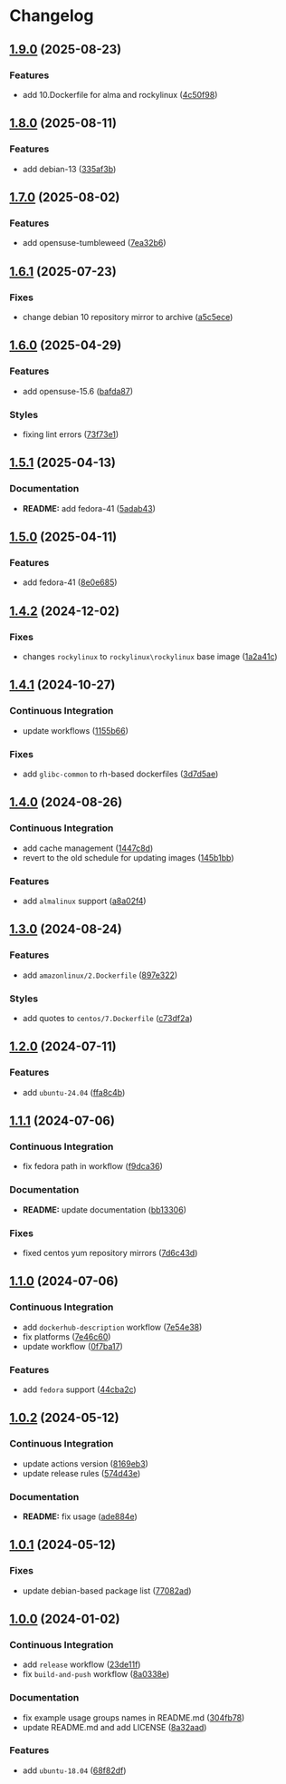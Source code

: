 # Changelog

## [1.9.0](https://github.com/antmelekhin/docker-systemd/compare/v1.8.0...v1.9.0) (2025-08-23)


### Features

* add 10.Dockerfile for alma and rockylinux ([4c50f98](https://github.com/antmelekhin/docker-systemd/commit/4c50f98eff1672cfaeb3ed7975a004213367bf1d))

## [1.8.0](https://github.com/antmelekhin/docker-systemd/compare/v1.7.0...v1.8.0) (2025-08-11)


### Features

* add debian-13 ([335af3b](https://github.com/antmelekhin/docker-systemd/commit/335af3be62edfa48f07f692f03f47ec963f10334))

## [1.7.0](https://github.com/antmelekhin/docker-systemd/compare/v1.6.1...v1.7.0) (2025-08-02)


### Features

* add opensuse-tumbleweed ([7ea32b6](https://github.com/antmelekhin/docker-systemd/commit/7ea32b655d5b0eb212a1fe9c9b7e9a119c4b6564))

## [1.6.1](https://github.com/antmelekhin/docker-systemd/compare/v1.6.0...v1.6.1) (2025-07-23)


### Fixes

* change debian 10 repository mirror to archive ([a5c5ece](https://github.com/antmelekhin/docker-systemd/commit/a5c5ece1fb14682ed1b4654798596ad20aec59ad))

## [1.6.0](https://github.com/antmelekhin/docker-systemd/compare/v1.5.1...v1.6.0) (2025-04-29)


### Features

* add opensuse-15.6 ([bafda87](https://github.com/antmelekhin/docker-systemd/commit/bafda876f295f0fda619ae4be14f1db24458e16c))


### Styles

* fixing lint errors ([73f73e1](https://github.com/antmelekhin/docker-systemd/commit/73f73e1343238d9742bc9bad667a198d3da2b183))

## [1.5.1](https://github.com/antmelekhin/docker-systemd/compare/v1.5.0...v1.5.1) (2025-04-13)


### Documentation

* **README:** add fedora-41 ([5adab43](https://github.com/antmelekhin/docker-systemd/commit/5adab43f26bee0eb563bb81da8c47926796c5a9a))

## [1.5.0](https://github.com/antmelekhin/docker-systemd/compare/v1.4.2...v1.5.0) (2025-04-11)


### Features

* add fedora-41 ([8e0e685](https://github.com/antmelekhin/docker-systemd/commit/8e0e6854ef9366bbcb7ec5f7a9d477fc318d7b24))

## [1.4.2](https://github.com/antmelekhin/docker-systemd/compare/v1.4.1...v1.4.2) (2024-12-02)


### Fixes

* changes `rockylinux` to `rockylinux\rockylinux` base image ([1a2a41c](https://github.com/antmelekhin/docker-systemd/commit/1a2a41cc7be981eb74e14682f54005bbb1127ad6))

## [1.4.1](https://github.com/antmelekhin/docker-systemd/compare/v1.4.0...v1.4.1) (2024-10-27)


### Continuous Integration

* update workflows ([1155b66](https://github.com/antmelekhin/docker-systemd/commit/1155b66763b7605aca272bc3edd64c272be17f37))


### Fixes

* add `glibc-common` to rh-based dockerfiles ([3d7d5ae](https://github.com/antmelekhin/docker-systemd/commit/3d7d5ae601aa6575fa0b7828fe3e69746ba55aab))

## [1.4.0](https://github.com/antmelekhin/docker-systemd/compare/v1.3.0...v1.4.0) (2024-08-26)


### Continuous Integration

* add cache management ([1447c8d](https://github.com/antmelekhin/docker-systemd/commit/1447c8d5ef0467d15476f126f8c872769a053c92))
* revert to the old schedule for updating images ([145b1bb](https://github.com/antmelekhin/docker-systemd/commit/145b1bb467fef566af665093727ebbae02ed33cd))


### Features

* add `almalinux` support ([a8a02f4](https://github.com/antmelekhin/docker-systemd/commit/a8a02f4997a06397ae770bc62abf8774d309a44b))

## [1.3.0](https://github.com/antmelekhin/docker-systemd/compare/v1.2.0...v1.3.0) (2024-08-24)


### Features

* add `amazonlinux/2.Dockerfile` ([897e322](https://github.com/antmelekhin/docker-systemd/commit/897e3222746392f022055571a3de660dd8befffa))


### Styles

* add quotes to `centos/7.Dockerfile` ([c73df2a](https://github.com/antmelekhin/docker-systemd/commit/c73df2a147c338d28efd9c2905bdaa90eb24f803))

## [1.2.0](https://github.com/antmelekhin/docker-systemd/compare/v1.1.1...v1.2.0) (2024-07-11)


### Features

* add `ubuntu-24.04` ([ffa8c4b](https://github.com/antmelekhin/docker-systemd/commit/ffa8c4bca9d0c069f4d3d47ed406dd4fb319afc1))

## [1.1.1](https://github.com/antmelekhin/docker-systemd/compare/v1.1.0...v1.1.1) (2024-07-06)


### Continuous Integration

* fix fedora path in workflow ([f9dca36](https://github.com/antmelekhin/docker-systemd/commit/f9dca367f8a8322890c2e6cf29d66bc42fd188f9))


### Documentation

* **README:** update documentation ([bb13306](https://github.com/antmelekhin/docker-systemd/commit/bb133061c2d3d8ac636e8dece12b5a0bdf5e5736))


### Fixes

* fixed centos yum repository mirrors ([7d6c43d](https://github.com/antmelekhin/docker-systemd/commit/7d6c43d55674d52cfe514b3ca8c45a933c7c81d6))

## [1.1.0](https://github.com/antmelekhin/docker-systemd/compare/v1.0.2...v1.1.0) (2024-07-06)


### Continuous Integration

* add `dockerhub-description` workflow ([7e54e38](https://github.com/antmelekhin/docker-systemd/commit/7e54e389c5ecc1bff2dfed71d523b31f33e2428d))
* fix platforms ([7e46c60](https://github.com/antmelekhin/docker-systemd/commit/7e46c608540fa6e51d05ba7fd430f5915865edf5))
* update workflow ([0f7ba17](https://github.com/antmelekhin/docker-systemd/commit/0f7ba177f3b1f1d8fa381677e1f687168768046f))


### Features

* add `fedora` support ([44cba2c](https://github.com/antmelekhin/docker-systemd/commit/44cba2c875c2eda18b6914d6d6b0d4972630116e))

## [1.0.2](https://github.com/antmelekhin/docker-systemd/compare/v1.0.1...v1.0.2) (2024-05-12)


### Continuous Integration

* update actions version ([8169eb3](https://github.com/antmelekhin/docker-systemd/commit/8169eb30913f2c8fc5d97e1fe84f107b4e81c53c))
* update release rules ([574d43e](https://github.com/antmelekhin/docker-systemd/commit/574d43ef21b9009a6cba192aefe4be003da714f4))


### Documentation

* **README:** fix usage ([ade884e](https://github.com/antmelekhin/docker-systemd/commit/ade884edf181fef13f90c265e640fc0ab04f1c87))

## [1.0.1](https://github.com/antmelekhin/docker-systemd/compare/v1.0.0...v1.0.1) (2024-05-12)


### Fixes

* update debian-based package list ([77082ad](https://github.com/antmelekhin/docker-systemd/commit/77082ad1858806e495ad830df80e8c304bb4b1a7))

## [1.0.0](https://github.com/antmelekhin/docker-systemd/compare/...v1.0.0) (2024-01-02)


### Continuous Integration

* add `release` workflow ([23de11f](https://github.com/antmelekhin/docker-systemd/commit/23de11f2f0b787e9d6511408aaaed1b55e7954f9))
* fix `build-and-push` workflow ([8a0338e](https://github.com/antmelekhin/docker-systemd/commit/8a0338e9037782dfd58b09457b475380d436ef01))


### Documentation

* fix example usage groups names in README.md ([304fb78](https://github.com/antmelekhin/docker-systemd/commit/304fb786d543a33564106feaf6e2668b54c4729f))
* update README.md and add LICENSE ([8a32aad](https://github.com/antmelekhin/docker-systemd/commit/8a32aad4b1cd63a6b825584b399610083657bb89))


### Features

* add `ubuntu-18.04` ([68f82df](https://github.com/antmelekhin/docker-systemd/commit/68f82df92b8aad7e49179493901c1867c7239b4f))
